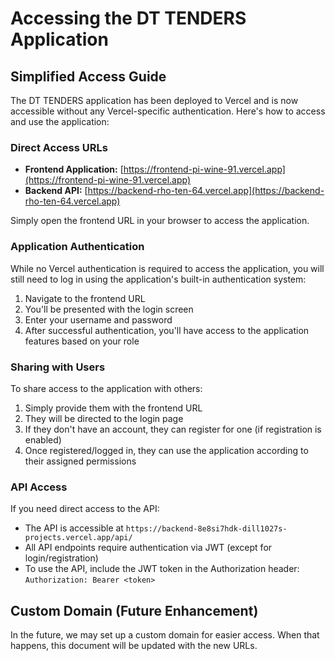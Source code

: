 # Accessing the DT TENDERS Application

## Simplified Access Guide

The DT TENDERS application has been deployed to Vercel and is now accessible without any Vercel-specific authentication. Here's how to access and use the application:

### Direct Access URLs

- **Frontend Application:** [https://frontend-pi-wine-91.vercel.app](https://frontend-pi-wine-91.vercel.app)
- **Backend API:** [https://backend-rho-ten-64.vercel.app](https://backend-rho-ten-64.vercel.app)

Simply open the frontend URL in your browser to access the application.

### Application Authentication

While no Vercel authentication is required to access the application, you will still need to log in using the application's built-in authentication system:

1. Navigate to the frontend URL
2. You'll be presented with the login screen
3. Enter your username and password
4. After successful authentication, you'll have access to the application features based on your role

### Sharing with Users

To share access to the application with others:

1. Simply provide them with the frontend URL
2. They will be directed to the login page
3. If they don't have an account, they can register for one (if registration is enabled)
4. Once registered/logged in, they can use the application according to their assigned permissions

### API Access

If you need direct access to the API:

- The API is accessible at `https://backend-8e8si7hdk-dill1027s-projects.vercel.app/api/`
- All API endpoints require authentication via JWT (except for login/registration)
- To use the API, include the JWT token in the Authorization header: `Authorization: Bearer <token>`

## Custom Domain (Future Enhancement)

In the future, we may set up a custom domain for easier access. When that happens, this document will be updated with the new URLs.
